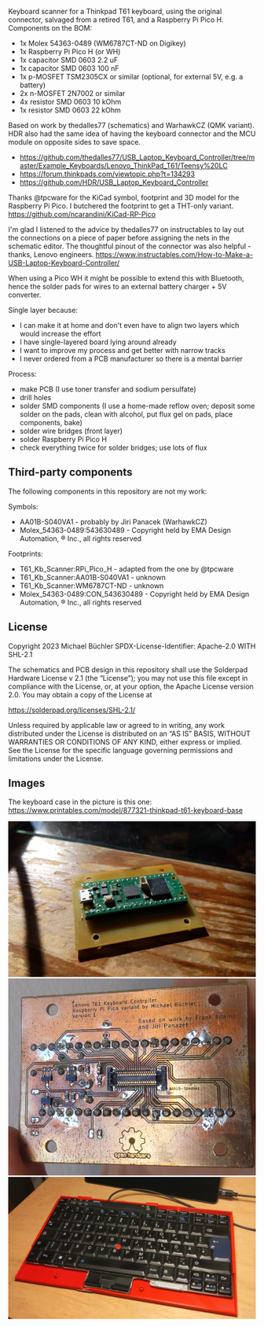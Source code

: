 Keyboard scanner for a Thinkpad T61 keyboard, using the original connector,
salvaged from a retired T61, and a Raspberry Pi Pico H. Components on the BOM:

* 1x Molex 54363-0489 (WM6787CT-ND on Digikey)
* 1x Raspberry Pi Pico H (or WH)
* 1x capacitor SMD 0603 2.2 uF
* 1x capacitor SMD 0603 100 nF
* 1x p-MOSFET TSM2305CX or similar (optional, for external 5V, e.g. a battery)
* 2x n-MOSFET 2N7002 or similar
* 4x resistor SMD 0603 10 kOhm
* 1x resistor SMD 0603 22 kOhm

Based on work by thedalles77 (schematics) and WarhawkCZ (QMK variant). HDR also
had the same idea of having the keyboard connector and the MCU module on
opposite sides to save space.
- https://github.com/thedalles77/USB_Laptop_Keyboard_Controller/tree/master/Example_Keyboards/Lenovo_ThinkPad_T61/Teensy%20LC
- https://forum.thinkpads.com/viewtopic.php?t=134293
- https://github.com/HDR/USB_Laptop_Keyboard_Controller

Thanks @tpcware for the KiCad symbol, footprint and 3D model for the Raspberry
Pi Pico. I butchered the footprint to get a THT-only variant.
https://github.com/ncarandini/KiCad-RP-Pico

I'm glad I listened to the advice by thedalles77 on instructables to lay out
the connections on a piece of paper before assigning the nets in the schematic
editor. The thoughtful pinout of the connector was also helpful - thanks,
Lenovo engineers.
https://www.instructables.com/How-to-Make-a-USB-Laptop-Keyboard-Controller/

When using a Pico WH it might be possible to extend this with Bluetooth, hence
the solder pads for wires to an external battery charger + 5V converter.

Single layer because:

* I can make it at home and don't even have to align two layers which would
  increase the effort
* I have single-layered board lying around already
* I want to improve my process and get better with narrow tracks
* I never ordered from a PCB manufacturer so there is a mental barrier

Process:

* make PCB (I use toner transfer and sodium persulfate)
* drill holes
* solder SMD components (I use a home-made reflow oven; deposit some solder on
  the pads, clean with alcohol, put flux gel on pads, place components, bake)
* solder wire bridges (front layer)
* solder Raspberry Pi Pico H
* check everything twice for solder bridges; use lots of flux

## Third-party components

The following components in this repository are not my work:

Symbols:

* AA01B-S040VA1 - probably by Jiri Panacek (WarhawkCZ)
* Molex_54363-0489:543630489 - Copyright held by EMA Design Automation, ® Inc., all rights reserved

Footprints:

* T61_Kb_Scanner:RPi_Pico_H - adapted from the one by @tpcware
* T61_Kb_Scanner:AA01B-S040VA1 - unknown
* T61_Kb_Scanner:WM6787CT-ND - unknown
* Molex_54363-0489:CON_543630489 - Copyright held by EMA Design Automation, ® Inc., all rights reserved

## License

Copyright 2023 Michael Büchler
SPDX-License-Identifier: Apache-2.0 WITH SHL-2.1

The schematics and PCB design in this repository shall use the Solderpad Hardware License v 2.1 (the “License”); you may not use this file except in compliance with the License, or, at your option, the Apache License version 2.0. You may obtain a copy of the License at

https://solderpad.org/licenses/SHL-2.1/

Unless required by applicable law or agreed to in writing, any work distributed under the License is distributed on an “AS IS” BASIS, WITHOUT WARRANTIES OR CONDITIONS OF ANY KIND, either express or implied. See the License for the specific language governing permissions and limitations under the License.

## Images

The keyboard case in the picture is this one:
https://www.printables.com/model/877321-thinkpad-t61-keyboard-base

![PCB top](images/front.jpg)
![PCB bottom](images/pcb.jpg)
![Assembled keyboard](images/kb.jpg)
